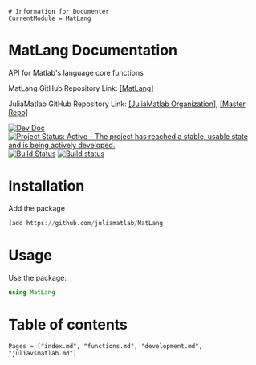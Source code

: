 ```@meta
# Information for Documenter
CurrentModule = MatLang
```

# MatLang Documentation

API for Matlab's language core functions

MatLang GitHub Repository Link: [[MatLang]](https://github.com/juliamatlab/MatLang)

JuliaMatlab GitHub Repository Link: [[JuliaMatlab Organization]](https://github.com/juliamatlab), [[Master Repo]](https://github.com/juliamatlab/Julia-Matlab-Master)

[![Dev Doc](https://img.shields.io/badge/docs-dev-blue.svg)](https://juliamatlab.github.io/MatLang/dev)
[![Project Status: Active – The project has reached a stable, usable state and is being actively developed.](https://www.repostatus.org/badges/latest/active.svg)](https://www.repostatus.org/#active)
[![Build Status](https://travis-ci.com/juliamatlab/MatLang.svg?branch=master)](https://travis-ci.com/juliamatlab/MatLang)
[![Build status](https://ci.appveyor.com/api/projects/status/vempmfhwcyma2omm?svg=true)](https://ci.appveyor.com/project/aminya/matlang)


# Installation
Add the package
```julia
]add https://github.com/juliamatlab/MatLang
```
# Usage
Use the package:
```julia
using MatLang
```

# Table of contents
```@contents
Pages = ["index.md", "functions.md", "development.md", "juliavsmatlab.md"]
```
